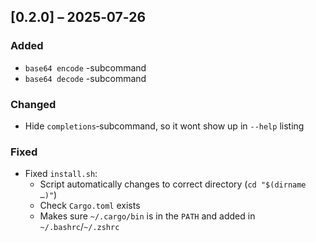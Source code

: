 ## [0.2.0] – 2025‑07‑26
### Added  
- `base64 encode` -subcommand
- `base64 decode` -subcommand

### Changed
- Hide `completions`‑subcommand, so it wont show up in `--help` listing

### Fixed
- Fixed `install.sh`:
  - Script automatically changes to correct directory (`cd "$(dirname …)"`)  
  - Check `Cargo.toml` exists  
  - Makes sure `~/.cargo/bin` is in the `PATH` and added in `~/.bashrc`/`~/.zshrc`  

